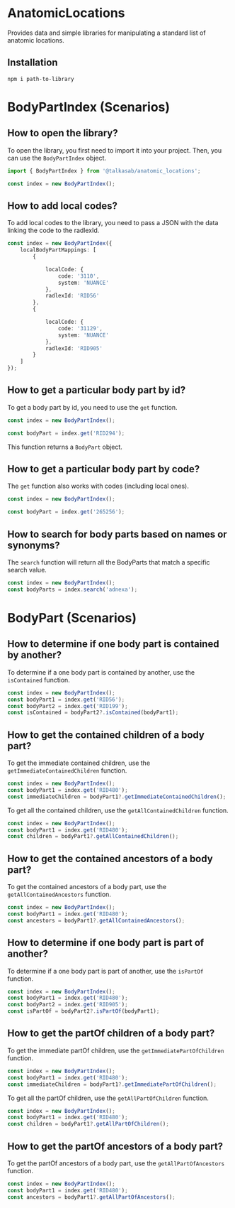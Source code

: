 # AnatomicLocations

Provides data and simple libraries for manipulating a standard list of anatomic locations.

## Installation

```console
npm i path-to-library
```

# BodyPartIndex (Scenarios)

## How to open the library?

To open the library, you first need to import it into your project. Then, you can use the `BodyPartIndex` object.

```typescript
import { BodyPartIndex } from '@talkasab/anatomic_locations';

const index = new BodyPartIndex();
```

## How to add local codes?

To add local codes to the library, you need to pass a JSON with the data linking the code to the radlexId.

```typescript
const index = new BodyPartIndex({
    localBodyPartMappings: [
        {

            localCode: {
                code: '3110',
                system: 'NUANCE'
            },
            radlexId: 'RID56'
        },
        {

            localCode: {
                code: '31129',
                system: 'NUANCE'
            },
            radlexId: 'RID905'
        }
    ]
});
```

## How to get a particular body part by id?

To get a body part by id, you need to use the `get` function.

```typescript
const index = new BodyPartIndex();

const bodyPart = index.get('RID294');
```

This function returns a `BodyPart` object.

## How to get a particular body part by code?

The `get` function also works with codes (including local ones).

```typescript
const index = new BodyPartIndex();

const bodyPart = index.get('265256');
```
## How to search for body parts based on names or synonyms?

The `search` function will return all the BodyParts that match a specific search value.

```typescript
const index = new BodyPartIndex();
const bodyParts = index.search('adnexa');
```

# BodyPart (Scenarios)

## How to determine if one body part is contained by another?

To determine if a one body part is contained by another, use the `isContained` function.

```typescript
const index = new BodyPartIndex();
const bodyPart1 = index.get('RID56');
const bodyPart2 = index.get('RID199');
const isContained = bodyPart2?.isContained(bodyPart1);
```

## How to get the contained children of a body part?

To get the immediate contained children, use the `getImmediateContainedChildren` function.

```typescript
const index = new BodyPartIndex();
const bodyPart1 = index.get('RID480');
const immediateChildren = bodyPart1?.getImmediateContainedChildren();
```

To get all the contained children, use the `getAllContainedChildren` function.

```typescript
const index = new BodyPartIndex();
const bodyPart1 = index.get('RID480');
const children = bodyPart1?.getAllContainedChildren();
```

## How to get the contained ancestors of a body part?

To get the contained ancestors of a body part, use the `getAllContainedAncestors` function.

```typescript
const index = new BodyPartIndex();
const bodyPart1 = index.get('RID480');
const ancestors = bodyPart1?.getAllContainedAncestors();
```

## How to determine if one body part is part of another?

To determine if a one body part is part of another, use the `isPartOf` function.

```typescript
const index = new BodyPartIndex();
const bodyPart1 = index.get('RID480');
const bodyPart2 = index.get('RID905');
const isPartOf = bodyPart2?.isPartOf(bodyPart1);
```

## How to get the partOf children of a body part?

To get the immediate partOf children, use the `getImmediatePartOfChildren` function.

```typescript
const index = new BodyPartIndex();
const bodyPart1 = index.get('RID480');
const immediateChildren = bodyPart1?.getImmediatePartOfChildren();
```

To get all the partOf children, use the `getAllPartOfChildren` function.

```typescript
const index = new BodyPartIndex();
const bodyPart1 = index.get('RID480');
const children = bodyPart1?.getAllPartOfChildren();
```

## How to get the partOf ancestors of a body part?

To get the partOf ancestors of a body part, use the `getAllPartOfAncestors` function.

```typescript
const index = new BodyPartIndex();
const bodyPart1 = index.get('RID480');
const ancestors = bodyPart1?.getAllPartOfAncestors();
```